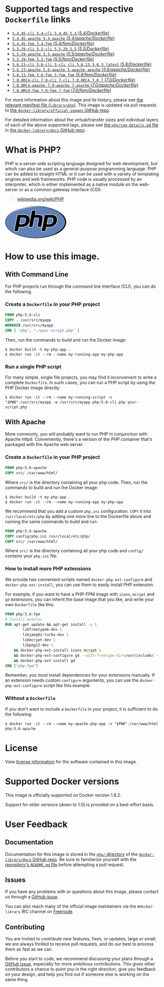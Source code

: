 # Supported tags and respective `Dockerfile` links

-	[`5.4.45-cli`, `5.4-cli`, `5.4.45`, `5.4` (*5.4/Dockerfile*)](https://github.com/docker-library/php/blob/cf1e938f3721632443e01734bcfcbcf1160ea539/5.4/Dockerfile)
-	[`5.4.45-apache`, `5.4-apache` (*5.4/apache/Dockerfile*)](https://github.com/docker-library/php/blob/cf1e938f3721632443e01734bcfcbcf1160ea539/5.4/apache/Dockerfile)
-	[`5.4.45-fpm`, `5.4-fpm` (*5.4/fpm/Dockerfile*)](https://github.com/docker-library/php/blob/cf1e938f3721632443e01734bcfcbcf1160ea539/5.4/fpm/Dockerfile)
-	[`5.5.29-cli`, `5.5-cli`, `5.5.29`, `5.5` (*5.5/Dockerfile*)](https://github.com/docker-library/php/blob/cf1e938f3721632443e01734bcfcbcf1160ea539/5.5/Dockerfile)
-	[`5.5.29-apache`, `5.5-apache` (*5.5/apache/Dockerfile*)](https://github.com/docker-library/php/blob/cf1e938f3721632443e01734bcfcbcf1160ea539/5.5/apache/Dockerfile)
-	[`5.5.29-fpm`, `5.5-fpm` (*5.5/fpm/Dockerfile*)](https://github.com/docker-library/php/blob/cf1e938f3721632443e01734bcfcbcf1160ea539/5.5/fpm/Dockerfile)
-	[`5.6.13-cli`, `5.6-cli`, `5-cli`, `cli`, `5.6.13`, `5.6`, `5`, `latest` (*5.6/Dockerfile*)](https://github.com/docker-library/php/blob/cf1e938f3721632443e01734bcfcbcf1160ea539/5.6/Dockerfile)
-	[`5.6.13-apache`, `5.6-apache`, `5-apache`, `apache` (*5.6/apache/Dockerfile*)](https://github.com/docker-library/php/blob/cf1e938f3721632443e01734bcfcbcf1160ea539/5.6/apache/Dockerfile)
-	[`5.6.13-fpm`, `5.6-fpm`, `5-fpm`, `fpm` (*5.6/fpm/Dockerfile*)](https://github.com/docker-library/php/blob/cf1e938f3721632443e01734bcfcbcf1160ea539/5.6/fpm/Dockerfile)
-	[`7.0.0RC4-cli`, `7.0-cli`, `7-cli`, `7.0.0RC4`, `7.0`, `7` (*7.0/Dockerfile*)](https://github.com/docker-library/php/blob/9cfb9ff18f98297b00f0ad90af6c13692411649f/7.0/Dockerfile)
-	[`7.0.0RC4-apache`, `7.0-apache`, `7-apache` (*7.0/apache/Dockerfile*)](https://github.com/docker-library/php/blob/9cfb9ff18f98297b00f0ad90af6c13692411649f/7.0/apache/Dockerfile)
-	[`7.0.0RC4-fpm`, `7.0-fpm`, `7-fpm` (*7.0/fpm/Dockerfile*)](https://github.com/docker-library/php/blob/9cfb9ff18f98297b00f0ad90af6c13692411649f/7.0/fpm/Dockerfile)

For more information about this image and its history, please see [the relevant manifest file (`library/php`)](https://github.com/docker-library/official-images/blob/master/library/php). This image is updated via pull requests to [the `docker-library/official-images` GitHub repo](https://github.com/docker-library/official-images).

For detailed information about the virtual/transfer sizes and individual layers of each of the above supported tags, please see [the `php/tag-details.md` file](https://github.com/docker-library/docs/blob/master/php/tag-details.md) in [the `docker-library/docs` GitHub repo](https://github.com/docker-library/docs).

# What is PHP?

PHP is a server-side scripting language designed for web development, but which can also be used as a general-purpose programming language. PHP can be added to straight HTML or it can be used with a variety of templating engines and web frameworks. PHP code is usually processed by an interpreter, which is either implemented as a native module on the web-server or as a common gateway interface (CGI).

> [wikipedia.org/wiki/PHP](http://en.wikipedia.org/wiki/PHP)

![logo](https://raw.githubusercontent.com/docker-library/docs/master/php/logo.png)

# How to use this image.

## With Command Line

For PHP projects run through the command line interface (CLI), you can do the following.

### Create a `Dockerfile` in your PHP project

```dockerfile
FROM php:5.6-cli
COPY . /usr/src/myapp
WORKDIR /usr/src/myapp
CMD [ "php", "./your-script.php" ]
```

Then, run the commands to build and run the Docker image:

```console
$ docker build -t my-php-app .
$ docker run -it --rm --name my-running-app my-php-app
```

### Run a single PHP script

For many simple, single file projects, you may find it inconvenient to write a complete `Dockerfile`. In such cases, you can run a PHP script by using the PHP Docker image directly:

```console
$ docker run -it --rm --name my-running-script -v "$PWD":/usr/src/myapp -w /usr/src/myapp php:5.6-cli php your-script.php
```

## With Apache

More commonly, you will probably want to run PHP in conjunction with Apache httpd. Conveniently, there's a version of the PHP container that's packaged with the Apache web server.

### Create a `Dockerfile` in your PHP project

```dockerfile
FROM php:5.6-apache
COPY src/ /var/www/html/
```

Where `src/` is the directory containing all your php code. Then, run the commands to build and run the Docker image:

```console
$ docker build -t my-php-app .
$ docker run -it --rm --name my-running-app my-php-app
```

We recommend that you add a custom `php.ini` configuration. `COPY` it into `/usr/local/etc/php` by adding one more line to the Dockerfile above and running the same commands to build and run:

```dockerfile
FROM php:5.6-apache
COPY config/php.ini /usr/local/etc/php/
COPY src/ /var/www/html/
```

Where `src/` is the directory containing all your php code and `config/` contains your `php.ini` file.

### How to install more PHP extensions

We provide two convenient scripts named `docker-php-ext-configure` and `docker-php-ext-install`, you can use them to easily install PHP extension.

For example, if you want to have a PHP-FPM image with `iconv`, `mcrypt` and `gd` extensions, you can inherit the base image that you like, and write your own `Dockerfile` like this:

```dockerfile
FROM php:5.6-fpm
# Install modules
RUN apt-get update && apt-get install -y \
        libfreetype6-dev \
        libjpeg62-turbo-dev \
        libmcrypt-dev \
        libpng12-dev \
    && docker-php-ext-install iconv mcrypt \
    && docker-php-ext-configure gd --with-freetype-dir=/usr/include/ --with-jpeg-dir=/usr/include/ \
    && docker-php-ext-install gd
CMD ["php-fpm"]
```

Remember, you must install dependencies for your extensions manually. If an extension needs custom `configure` arguments, you can use the `docker-php-ext-configure` script like this example.

### Without a `Dockerfile`

If you don't want to include a `Dockerfile` in your project, it is sufficient to do the following:

```console
$ docker run -it --rm --name my-apache-php-app -v "$PWD":/var/www/html php:5.6-apache
```

# License

View [license information](http://php.net/license/) for the software contained in this image.

# Supported Docker versions

This image is officially supported on Docker version 1.8.2.

Support for older versions (down to 1.0) is provided on a best-effort basis.

# User Feedback

## Documentation

Documentation for this image is stored in the [`php/` directory](https://github.com/docker-library/docs/tree/master/php) of the [`docker-library/docs` GitHub repo](https://github.com/docker-library/docs). Be sure to familiarize yourself with the [repository's `README.md` file](https://github.com/docker-library/docs/blob/master/README.md) before attempting a pull request.

## Issues

If you have any problems with or questions about this image, please contact us through a [GitHub issue](https://github.com/docker-library/php/issues).

You can also reach many of the official image maintainers via the `#docker-library` IRC channel on [Freenode](https://freenode.net).

## Contributing

You are invited to contribute new features, fixes, or updates, large or small; we are always thrilled to receive pull requests, and do our best to process them as fast as we can.

Before you start to code, we recommend discussing your plans through a [GitHub issue](https://github.com/docker-library/php/issues), especially for more ambitious contributions. This gives other contributors a chance to point you in the right direction, give you feedback on your design, and help you find out if someone else is working on the same thing.
